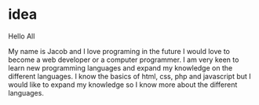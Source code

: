 # idea
Hello All

My name is Jacob and I love programing in the future I would love to become a web developer or a computer programmer.
I am very keen to learn new programming languages and expand my knowledge on the different languages.
I know the basics of html, css, php and javascript but I would like to expand my knowledge so I know more about the different languages.


